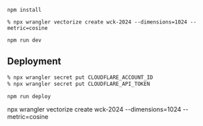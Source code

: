 ```
npm install
```

```
% npx wrangler vectorize create wck-2024 --dimensions=1024 --metric=cosine
```

```
npm run dev
```


## Deployment

```bash
% npx wrangler secret put CLOUDFLARE_ACCOUNT_ID
% npx wrangler secret put CLOUDFLARE_API_TOKEN
```


```
npm run deploy
```

npx wrangler vectorize create wck-2024 --dimensions=1024 --metric=cosine